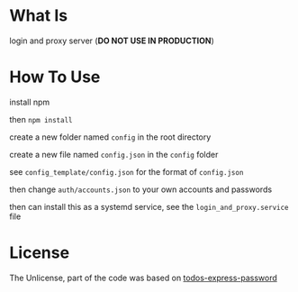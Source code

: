 # What Is
login and proxy server (**DO NOT USE IN PRODUCTION**)

# How To Use
install npm

then `npm install`

create a new folder named `config` in the root directory

create a new file named `config.json` in the `config` folder

see `config_template/config.json` for the format of `config.json`

then change `auth/accounts.json` to your own accounts and passwords

then can install this as a systemd service, see the `login_and_proxy.service` file

# License

The Unlicense, part of the code was based on [todos-express-password](https://github.com/passport/todos-express-password)
